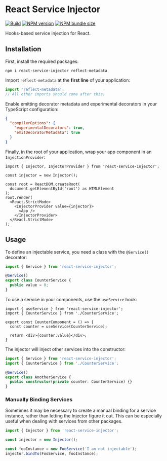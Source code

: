 # React Service Injector

[![Build](https://github.com/LucaScorpion/react-service-injector/actions/workflows/build.yml/badge.svg)](https://github.com/LucaScorpion/react-service-injector/actions/workflows/build.yml)
[![NPM version](https://img.shields.io/npm/v/react-service-injector)](https://www.npmjs.com/package/react-service-injector)
[![NPM bundle size](https://img.shields.io/bundlephobia/min/react-service-injector)](https://www.npmjs.com/package/react-service-injector)

Hooks-based service injection for React.

## Installation

First, install the required packages:

```shell
npm i react-service-injector reflect-metadata
```

Import `reflect-metadata` at the **first line** of your application:

```typescript
import 'reflect-metadata';
// All other imports should come after this!
```

Enable emitting decorator metadata and experimental decorators in your TypeScript configuration:

```json
{
  "compilerOptions": {
    "experimentalDecorators": true,
    "emitDecoratorMetadata": true
  }
}
```

Finally, in the root of your application, wrap your app component in an `InjectionProvider`:

```tsx
import { Injector, InjectorProvider } from 'react-service-injector';

const injector = new Injector();

const root = ReactDOM.createRoot(
  document.getElementById('root') as HTMLElement
);
root.render(
  <React.StrictMode>
    <InjectorProvider value={injector}>
      <App />
    </InjectorProvider>
  </React.StrictMode>
);
```

## Usage

To define an injectable service, you need a class with the `@Service()` decorator:

```typescript
import { Service } from 'react-service-injector';

@Service()
export class CounterService {
  public value = 0;
}
```

To use a service in your components, use the `useService` hook:

```tsx
import { useService } from 'react-service-injector';
import { CounterService } from './CounterService';

export const CounterComponent = () => {
  const counter = useService(CounterService);

  return <div>{counter.value}</div>;
}
```

The injector will inject other services into the constructor:

```typescript
import { Service } from 'react-service-injector';
import { CounterService } from './CounterService';

@Service()
export class AnotherService {
  public constructor(private counter: CounterService) {}
}
```

### Manually Binding Services

Sometimes it may be necessary to create a manual binding for a service instance,
rather than letting the Injector figure it out.
This can be especially useful when dealing with services from other packages.

```typescript
import { Injector } from 'react-service-injector';

const injector = new Injector();

const fooInstance = new FooService('I am not injectable');
injector.bindTo(FooService, fooInstance);
```
